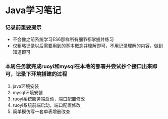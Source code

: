 # Java学习笔记

### 记录前重要提示
+ 不会像之前系统学习ES6那样所有细节都掌握并练习
+ 仅粗略记录以后需要用到的基本概念并理解即可，不用记录理解的内容，做到知道即可

### 本周任务就完成ruoyi和mysql在本地的部署并尝试抄个接口出来即可，记录下环境搭建的过程
1. java环境安装  
2. mysql环境安装  
3. ruoyi系统服务端启动，端口配置修改  
4. ruoyi系统前端启动，端口配置修改  
5. 简单模仿写一套单表增删改查